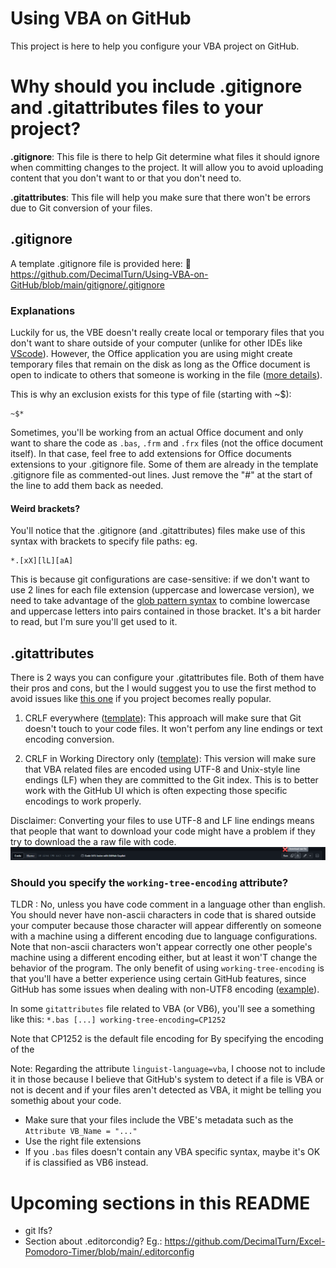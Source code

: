 # Using VBA on GitHub
This project is here to help you configure your VBA project on GitHub.

# Why should you include .gitignore and .gitattributes files to your project?

**.gitignore**: This file is there to help Git determine what files it should ignore when committing changes to the project. It will allow you to avoid uploading content that you don't want to or that you don't need to.

**.gitattributes**: This file will help you make sure that there won't be errors due to Git conversion of your files.

## .gitignore

A template .gitignore file is provided here: 
📖 https://github.com/DecimalTurn/Using-VBA-on-GitHub/blob/main/gitignore/.gitignore

### Explanations

Luckily for us, the VBE doesn't really create local or temporary files that you don't want to share outside of your computer (unlike for other IDEs like [VScode](https://github.com/github/gitignore/blob/main/Global/VisualStudioCode.gitignore)). However, the Office application you are using might create temporary files that remain on the disk as long as the Office document is open to indicate to others that someone is working in the file ([more details](https://superuser.com/questions/405257/what-type-of-file-is-file)).

This is why an exclusion exists for this type of file (starting with ~$):
```
~$*
```

Sometimes, you'll be working from an actual Office document and only want to share the code as `.bas`, `.frm` and `.frx` files (not the office document itself). In that case, feel free to add extensions for Office documents extensions to your .gitignore file. Some of them are already in the template .gitignore file as commented-out lines. Just remove the "#" at the start of the line to add them back as needed.

#### Weird brackets?
You'll notice that the .gitignore (and .gitattributes) files make use of this syntax with brackets to specify file paths:
eg.
```ignore
*.[xX][lL][aA]
```

This is because git configurations are case-sensitive: if we don't want to use 2 lines for each file extension (uppercase and lowercase version), we need to take advantage of the [glob pattern syntax](https://en.wikipedia.org/wiki/Glob_(programming)#Syntax) to combine lowercase and uppercase letters into pairs contained in those bracket. It's a bit harder to read, but I'm sure you'll get used to it. 

## .gitattributes

There is 2 ways you can configure your .gitattributes file. Both of them have their pros and cons, but the I would suggest you to use the first method to avoid issues like [this one](https://github.com/VBA-tools/VBA-Dictionary/issues/38) if you project becomes really popular.

1) CRLF everywhere ([template](https://github.com/DecimalTurn/VBA-on-GitHub/blob/main/gitattributes/CRLF%20everywhere/.gitattributes)): This approach will make sure that Git doesn't touch to your code files. It won't perfom any line endings or text encoding conversion.

2) CRLF in Working Directory only ([template](https://github.com/DecimalTurn/VBA-on-GitHub/blob/main/gitattributes/CRLF%20in%20Working%20Directory%20only/.gitattributes)): This version will make sure that VBA related files are encoded using UTF-8 and Unix-style line endings (LF) when they are committed to the Git index. This is to better work with the GitHub UI which is often expecting those specific encodings to work properly.

Disclaimer: Converting your files to use UTF-8 and LF line endings means that people that want to download your code might have a problem if they try to download the a raw file with code.
![Alt text](./docs/img/ScreenCapDownloadRawFile.png)

### Should you specify the `working-tree-encoding` attribute?

TLDR : No, unless you have code comment in a language other than english. You should never have non-ascii characters in code that is shared outside your computer because those character will appear differently on someone with a machine using a different encoding due to language configurations. Note that non-ascii characters won't appear correctly one other people's machine using a different encoding either, but at least it won'T change the behavior of the program. The only benefit of using `working-tree-encoding` is that you'll have a better experience using certain GitHub features, since GitHub has some issues when dealing with non-UTF8 encoding ([example](https://github.com/orgs/community/discussions/77064)).

In some `gitattributes` file related to VBA (or VB6), you'll see a something like this:
`*.bas [...] working-tree-encoding=CP1252`

Note that CP1252 is the default file encoding for 
By specifying the encoding of the 



Note: Regarding the attribute `linguist-language=vba`, I choose not to include it in those because I believe that GitHub's system to detect if a file is VBA or not is decent and if your files aren't detected as VBA, it might be telling you somethig about your code.
  - Make sure that your files include the VBE's metadata such as the `Attribute VB_Name = "..."`
  - Use the right file extensions
  - If you `.bas` files doesn't contain any VBA specific syntax, maybe it's OK if is classified as VB6 instead.

# Upcoming sections in this README
- git lfs?
- Section about .editorcondig? Eg.: https://github.com/DecimalTurn/Excel-Pomodoro-Timer/blob/main/.editorconfig
